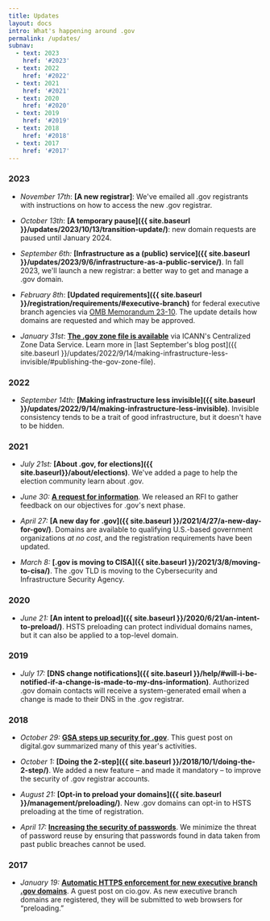 ```yaml
---
title: Updates
layout: docs
intro: What's happening around .gov
permalink: /updates/
subnav:
  - text: 2023
    href: '#2023'
  - text: 2022
    href: '#2022'
  - text: 2021
    href: '#2021'
  - text: 2020
    href: '#2020'
  - text: 2019
    href: '#2019'
  - text: 2018
    href: '#2018'
  - text: 2017
    href: '#2017'
---
```

### 2023

* *November 17th*: **[A new registrar]**: We've emailed all .gov registrants with instructions on how to access the new .gov registrar.

* *October 13th*: **[A temporary pause]({{ site.baseurl }}/updates/2023/10/13/transition-update/)**: new domain requests are paused until January 2024.

* *September 6th:* **[Infrastructure as a (public) service]({{ site.baseurl }}/updates/2023/9/6/infrastructure-as-a-public-service/)**. In fall 2023, we'll launch a new registrar: a better way to get and manage a .gov domain. 

* *February 8th*: **[Updated requirements]({{ site.baseurl }}/registration/requirements/#executive-branch)** for federal executive branch agencies via [OMB Memorandum 23-10](https://www.whitehouse.gov/wp-content/uploads/2023/02/M-23-10-DOTGOV-Act-Guidance.pdf). The update details how domains are requested and which may be approved.

* *January 31st*: **[The .gov zone file is available](https://czds.icann.org/home)** via ICANN's Centralized Zone Data Service. Learn more in [last September's blog post]({{ site.baseurl }}/updates/2022/9/14/making-infrastructure-less-invisible/#publishing-the-gov-zone-file).

### 2022

* *September 14th:* **[Making infrastructure less invisible]({{ site.baseurl }}/updates/2022/9/14/making-infrastructure-less-invisible)**. Invisible consistency tends to be a trait of good infrastructure, but it doesn't have to be hidden.

### 2021

* *July 21st:* **[About .gov, for elections]({{ site.baseurl}}/about/elections)**. We've added a page to help the election community learn about .gov.

* *June 30:* **[A request for information](https://sam.gov/opp/78749b4fc58145568148dbdecfa83f6d/view)**. We released an RFI to gather feedback on our objectives for .gov's next phase.

* *April 27:* **[A new day for .gov]({{ site.baseurl }}/2021/4/27/a-new-day-for-gov/)**. Domains are available to qualifying U.S.-based government organizations *at no cost*, and the registration requirements have been updated.

* *March 8:* **[.gov is moving to CISA]({{ site.baseurl }}/2021/3/8/moving-to-cisa/)**. The .gov TLD is moving to the Cybersecurity and Infrastructure Security Agency.

### 2020
* *June 21:* **[An intent to preload]({{ site.baseurl }}/2020/6/21/an-intent-to-preload/)**. HSTS preloading can protect individual domains names, but it can also be applied to a top-level domain.

### 2019
* *July 17:* **[DNS change notifications]({{ site.baseurl }}/help/#will-i-be-notified-if-a-change-is-made-to-my-dns-information)**. Authorized .gov domain contacts will receive a system-generated email when a change is made to their DNS in the .gov registrar.

### 2018
* *October 29:* **[GSA steps up security for .gov](https://digital.gov/2018/10/29/gsa-steps-up-security-for-dotgov/)**. This guest post on digital.gov summarized many of this year's activities.
* *October 1:* **[Doing the 2-step]({{ site.baseurl }}/2018/10/1/doing-the-2-step/)**. We added a new feature – and made it mandatory – to improve the security of .gov registrar accounts.
* *August 21:* **[Opt-in to preload your domains]({{ site.baseurl }}/management/preloading/)**. New .gov domains can opt-in to HSTS preloading at the time of registration.

* *April 17:* **[Increasing the security of passwords](/2018/4/17/increase-security-passwords/)**. We minimize the threat of password reuse by ensuring that passwords found in data taken from past public breaches cannot be used.

### 2017
* *January 19:* **[Automatic HTTPS enforcement for new executive branch .gov domains](https://www.cio.gov/2017/01/19/automatic-https.html)**. A guest post on cio.gov. As new executive branch domains are registered, they will be submitted to web browsers for “preloading.”
